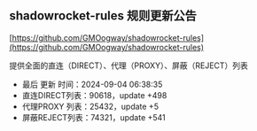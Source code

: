 ## shadowrocket-rules 规则更新公告

[https://github.com/GMOogway/shadowrocket-rules](https://github.com/GMOogway/shadowrocket-rules)

提供全面的直连（DIRECT）、代理（PROXY）、屏蔽（REJECT）列表
- 最后 更新 时间：2024-09-04 06:38:35
- 直连DIRECT列表：90618，update +498
- 代理PROXY 列表：25432，update +5
- 屏蔽REJECT列表：74321，update +541